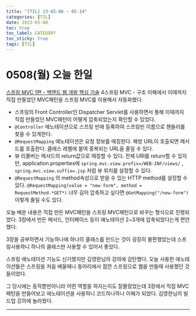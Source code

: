 ```yaml
---
title: "[TIL] 23-05-08 ~ 05-14"
categories: [TIL]
date: 2023-05-08
toc: true
toc_label: CATEGORY
toc_sticky: true
tags: [TIL]
---
```


# 0508(월) 오늘 한일

[스프링 MVC 1편 - 백엔드 웹 개발 핵심 기술](https://www.inflearn.com/course/%EC%8A%A4%ED%94%84%EB%A7%81-mvc-1/dashboard) 4스프링 MVC - 구조 이해에서 이때까지 직접 만들었던 MVC패턴을 스프링 MVC를 이용해서 자동화했다.

- 스프링의 Front Controller인 Dispatcher Servlet를 사용하면서 통해 이때까지 직접 만들었던 MVC패턴이 어떻게 압축되었는지 확인할 수 있었다.
- `@Controller` 애노테이션으로 스프링 빈에 등록하여 스프링빈 이름으로 핸들러를 찾을 수 있게한다.
- `@RequestMapping` 애노테이션은 요청 정보를 매칭한다. 해방 URL이 호출되면 메서드를 호출한다.
클래스 레벨에 붙여 중복되는 URL을 줄일 수 있다.
- 뷰 리졸버는 메서드의 return값으로 매칭할 수 있다. 전체 URI를 return할 수 있지만, application.properties에 `spring.mvc.view.prefix=/WEB-INF/views/` , `spring.mvc.view.suffix=.jsp` 처럼 뷰 위치를 설정할 수 있다.
- `@RequestMapping` 의 method속성으로 받을 수 있는 HTTP method를 설정할 수 있다. 
`@RequestMapping(value = "new-form", method = RequestMethod.*GET*)` 너무 길어 압축하고 싶다면  `@GetMapping("/new-form")` 이렇게 줄일 수도 있다.

오늘 배운 내용은 직접 만든 MVC패턴을 스프링 MVC패턴으로 바꾸는 형식으로 진행되었다. 3장에서 만든 메서드, 인터페이스 등이 애노테이션 2~3개에 압축되었다는게 편안했다. 

3장을 공부하면서 기능하나에 하나의 클래스를 만드는 것이 굉장히 불편했었는데 스프링사용하니 하나의 클래스만 사용할 수 있어서 좋았다. 

스프링 애노테이션 기능도 신기했지만 김영한님의 강의에 감탄했다. 오늘 사용한 애노테이션들은 스프링을 처음 배울때나 동아리에서 잠깐 스프링으로 웹을 만들때 사용했던 것들이었다. 

그 당시에는 동작뿐만아니라 어떤 역할을 하지는지도 잘몰랐었는데 3장에서 직접 MVC패턴을 만들어보고 애노테이션을 사용하니 코드하나하나 이해가 되었다. 김영한님의 빌드업 강의에 놀라웠다.

---